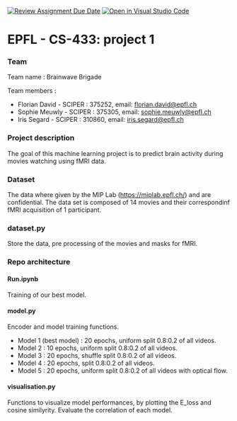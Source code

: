 [![Review Assignment Due Date](https://classroom.github.com/assets/deadline-readme-button-24ddc0f5d75046c5622901739e7c5dd533143b0c8e959d652212380cedb1ea36.svg)](https://classroom.github.com/a/fEFF99tU)
[![Open in Visual Studio Code](https://classroom.github.com/assets/open-in-vscode-718a45dd9cf7e7f842a935f5ebbe5719a5e09af4491e668f4dbf3b35d5cca122.svg)](https://classroom.github.com/online_ide?assignment_repo_id=13271031&assignment_repo_type=AssignmentRepo)

# EPFL - CS-433: project 1
### Team 
Team name : Brainwave Brigade

Team members : 
- Florian David  -  SCIPER : 375252, email: florian.david@epfl.ch
- Sophie Meuwly  -  SCIPER : 375305, email: sophie.meuwly@epfl.ch
- Iris Segard  -  SCIPER : 310860, email: iris.segard@epfl.ch

### Project description
The goal of this machine learning project is to predict brain activity during movies watching using fMRI data.
### Dataset
The data where given by the MIP Lab (https://miplab.epfl.ch/) and are confidential. The data set is composed of 14 movies and their correspondinf fMRI acquisition of 1 participant. 

### dataset.py
Store the data, pre processing of the movies and masks for fMRI.
### Repo architecture

#### Run.ipynb 
Training of our best model.

#### model.py
Encoder and model training functions. 
- Model 1 (best model) : 20 epochs, uniform split 0.8:0.2 of all videos.
- Model 2 : 10 epochs, uniform split 0.8:0.2 of all videos.
- Model 3 : 20 epochs, shuffle split 0.8:0.2 of all videos.
- Model 4 : 20 epochs, split 0.8:0.2 of all videos.
- Model 5 : 20 epochs, uniform split 0.8:0.2 of all videos with optical flow.



#### visualisation.py
Functions to visualize model performances, by plotting the E_loss and cosine similyrity. Evaluate the correlation of each model. 


